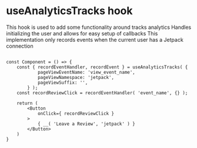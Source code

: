 # useAnalyticsTracks hook
This hook is used to add some functionality around tracks analytics
Handles initializing the user and allows for easy setup of callbacks
This implementation only records events when the current user has a Jetpack connection

```es6

const Component = () => {
	const { recordEventHandler, recordEvent } = useAnalyticsTracks( {
			pageViewEventName: 'view_event_name',
			pageViewNamespace: 'jetpack',
			pageViewSuffix: '',
		} );
	const recordReviewClick = recordEventHandler( 'event_name', {} );
	
	return (
		<Button
			onClick={ recordReviewClick }
		>
			{ __( 'Leave a Review', 'jetpack' ) }
		</Button>
	)
}
```
